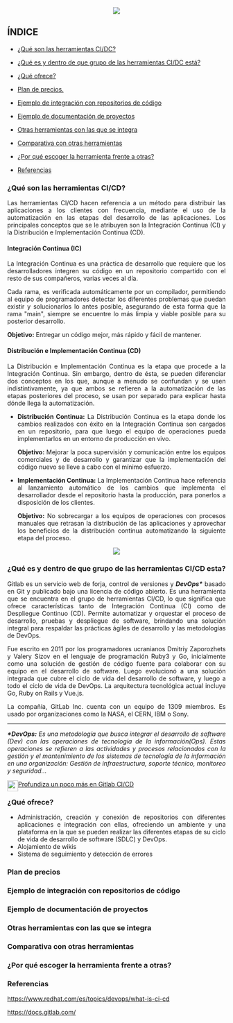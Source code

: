<div align="justify">

<div align="center">
<img src="//img/gitlab-logo-100.png">
</div>

## ÍNDICE
- [¿Qué son las herramientas CI/DC?](#¿que-son-las-herramientas-ci/dc?)

- [¿Qué es y dentro de que grupo de las herramientas CI/DC está?](#¿que-es-y-dentro-de-que-grupo-de-las-herramientas-ci/dc-esta?)

- [¿Qué ofrece?](#¿que-ofrece?)

- [Plan de precios.](#plan-de-precios.)

- [Ejemplo de integración con repositorios de código](#ejemplo-de-integracion-con-repositorios-de-codigo)

- [Ejemplo de documentación de proyectos](#ejemplo-de-documentación-de-proyectos)

- [Otras herramientas con las que se integra](#otras-herramientas-con-las-que-se-integra)

- [Comparativa con otras herramientas](#comparativa-con-otras-herramientas)

- [¿Por qué escoger la herramienta frente a otras?](#¿por-que-escoger-la-herramienta-frente-a-otras?)

- [Referencias](#referencias)

### ¿Qué son las herramientas CI/CD?

Las herramientas CI/CD hacen referencia a un método para distribuir las aplicaciones a los clientes con frecuencia, mediante el uso de la automatización en las etapas del desarrollo de las aplicaciones. Los principales conceptos que se le atribuyen son la Integración Continua (CI) y la Distribución e Implementación Continua (CD). 

#### Integración Continua (IC)
La Integración Continua es una práctica de desarrollo que requiere que los desarrolladores integren su código en un repositorio compartido con el resto de sus compañeros, varias veces al día.

Cada rama, es verificada automáticamente por un compilador, permitiendo al equipo de programadores detectar los diferentes problemas que puedan existir y solucionarlos lo antes posible, asegurando de esta forma que la rama "main", siempre se encuentre lo más limpia y viable posible para su posterior desarrollo.


__Objetivo:__ Entregar un código mejor, más rápido y fácil de mantener.

#### Distribución e Implementación Continua (CD)
La Distribución e Implementación Continua es la etapa que procede a la Integración Continua. Sin embargo, dentro de ésta, se pueden diferenciar dos conceptos en los que, aunque a menudo se confundan y se usen indistintivamente, ya que ambos se refieren a la automatización de las etapas posteriores del proceso, se usan por separado para explicar hasta dónde llega la automatización.

- __Distribución Continua:__
La Distribución Continua es la etapa donde los cambios realizados con éxito en la Integración Continua son cargados en un repositorio, para que luego el equipo de operaciones pueda implementarlos en un entorno de producción en vivo.

    __Objetivo:__ Mejorar la poca supervisión y comunicación entre los equipos comerciales y de desarrollo y garantizar que la implementación del código nuevo se lleve a cabo con el mínimo esfuerzo.

- __Implementación Continua:__ 
La Implementación Continua hace referencia al lanzamiento automático de los cambios que implementa el desarrollador desde el repositorio hasta la producción, para ponerlos a disposición de los clientes. 

    __Objetivo:__ No sobrecargar a los equipos de operaciones con procesos manuales que retrasan la distribución de las aplicaciones y aprovechar los beneficios de la distribución continua automatizando la siguiente etapa del proceso.
<div align="center">
<img src="//img/gitlab_workflow.png">
</div>

### ¿Qué es y dentro de que grupo de las herramientas CI/CD esta?
Gitlab es un servicio web de forja, control de versiones y ___DevOps*___ basado en Git y publicado bajo una licencia de código abierto. Es una herramienta que se encuentra en el grupo de herramientas CI/CD, lo que significa que ofrece características tanto de Integración Continua (CI) como de Despliegue Continuo (CD). Permite automatizar y orquestar el proceso de desarrollo, pruebas y despliegue de software, brindando una solución integral para respaldar las prácticas ágiles de desarrollo y las metodologías de DevOps.

Fue escrito en 2011 por los programadores ucranianos Dmitriy Zaporozhets y Valery Sizov en el lenguaje de programación Ruby3​ y Go, inicialmente como una solución de gestión de código fuente para colaborar con su equipo en el desarrollo de software. Luego evolucionó a una solución integrada que cubre el ciclo de vida del desarrollo de software, y luego a todo el ciclo de vida de DevOps. La arquitectura tecnológica actual incluye Go, Ruby on Rails y Vue.js.

La compañía, GitLab Inc. cuenta con un equipo de 1309 miembros. Es usado por organizaciones como la NASA, el CERN, IBM o Sony.

- - - 
___*DevOps:__ Es una metodología que busca integrar el desarrollo de software (Dev) con las operaciones de tecnología de la información(Ops). Estas operaciones se refieren a las actividades y procesos relacionados con la gestión y el mantenimiento de los sistemas de tecnología de la información en una organización: Gestión de infraestructura, soporte técnico, monitoreo y seguridad..._


<div>

<div class="img" style="float:left">
<img src="//img/YouTube-Icon-Full-Color-Logo.wine.svg" width="25px" height="25px">
</div>

<div class ="link" style="float:left">
<a href="https://youtu.be/l5705U8s_nQ?t=369">Profundiza un poco más en Gitlab CI/CD</a>
</div>
</div>

<br>

### ¿Qué ofrece?

- Administración, creación y conexión de repositorios con diferentes aplicaciones e integración con ellas, ofreciendo un ambiente y una plataforma en la que se pueden realizar las diferentes etapas de su ciclo de vida de desarrollo de software (SDLC) y DevOps. 
- Alojamiento de wikis
- Sistema de seguimiento y detección de errores

### Plan de precios

### Ejemplo de integración con repositorios de código

### Ejemplo de documentación de proyectos

### Otras herramientas con las que se integra
### Comparativa con otras herramientas
### ¿Por qué escoger la herramienta frente a otras?

### Referencias
https://www.redhat.com/es/topics/devops/what-is-ci-cd

https://docs.gitlab.com/

</div>
